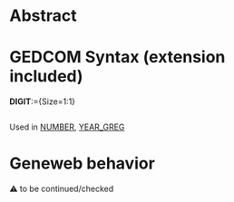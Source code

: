 ﻿# Abstract

# GEDCOM Syntax (extension included)

**DIGIT**:={Size=1:1}
<pre>
</pre>
Used in <a href=Ged.NUMBER.md>NUMBER</a>, <a href=Ged.YEAR_GREG.md>YEAR_GREG</a><br />

# Geneweb behavior


:warning: to be continued/checked

